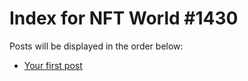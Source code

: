 # Index for NFT World #1430
Posts will be displayed in the order below:

- [Your first post](./001-first.md)

